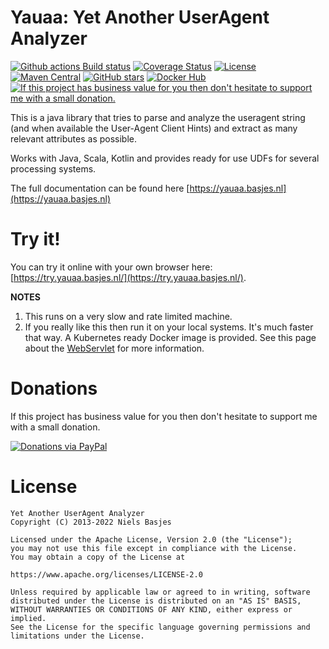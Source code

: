 Yauaa: Yet Another UserAgent Analyzer
========================================
[![Github actions Build status](https://img.shields.io/github/workflow/status/nielsbasjes/yauaa/Yauaa)](https://github.com/nielsbasjes/yauaa/actions)
[![Coverage Status](https://img.shields.io/codecov/c/github/nielsbasjes/yauaa)](https://app.codecov.io/gh/nielsbasjes/yauaa)
[![License](https://img.shields.io/:license-apache-blue.svg)](https://www.apache.org/licenses/LICENSE-2.0.html)
[![Maven Central](https://img.shields.io/maven-central/v/nl.basjes.parse.useragent/yauaa-parent.svg)](https://search.maven.org/#search%7Cga%7C1%7Cg%3A%22nl.basjes.parse.useragent%22)
[![GitHub stars](https://img.shields.io/github/stars/nielsbasjes/yauaa?label=GitHub%20stars)](https://github.com/nielsbasjes/yauaa/stargazers)
[![Docker Hub](https://img.shields.io/docker/pulls/nielsbasjes/yauaa)](https://hub.docker.com/r/nielsbasjes/yauaa)
[![If this project has business value for you then don't hesitate to support me with a small donation.](https://img.shields.io/badge/Donations-via%20Paypal-blue.svg)](https://www.paypal.me/nielsbasjes)

This is a java library that tries to parse and analyze the useragent string (and when available the User-Agent Client Hints) and extract as many relevant attributes as possible.

Works with Java, Scala, Kotlin and provides ready for use UDFs for several processing systems.

The full documentation can be found here [https://yauaa.basjes.nl](https://yauaa.basjes.nl)

Try it!
=======
You can try it online with your own browser here: [https://try.yauaa.basjes.nl/](https://try.yauaa.basjes.nl/).

**NOTES**
1. This runs on a very slow and rate limited machine.
2. If you really like this then run it on your local systems. It's much faster that way.
   A Kubernetes ready Docker image is provided. See this page about the [WebServlet](https://yauaa.basjes.nl/using/webservlet) for more information.

Donations
===
If this project has business value for you then don't hesitate to support me with a small donation.

[![Donations via PayPal](https://img.shields.io/badge/Donations-via%20Paypal-blue.svg)](https://www.paypal.me/nielsbasjes)

License
=======

    Yet Another UserAgent Analyzer
    Copyright (C) 2013-2022 Niels Basjes

    Licensed under the Apache License, Version 2.0 (the "License");
    you may not use this file except in compliance with the License.
    You may obtain a copy of the License at

    https://www.apache.org/licenses/LICENSE-2.0

    Unless required by applicable law or agreed to in writing, software
    distributed under the License is distributed on an "AS IS" BASIS,
    WITHOUT WARRANTIES OR CONDITIONS OF ANY KIND, either express or implied.
    See the License for the specific language governing permissions and
    limitations under the License.
